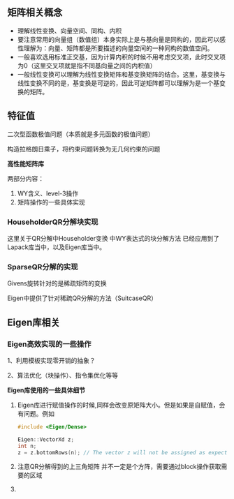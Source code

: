 ## 矩阵相关概念

* 理解线性变换、向量空间、同构、内积
* 要注意常用的向量组（数值组）本身实际上是与基向量是同构的，因此可以感性理解为：向量、矩阵都是所要描述的向量空间的一种同构的数值空间。
* 一般喜欢选用标准正交基，因为计算内积的时候不用考虑交叉项，此时交叉项为0（这里交叉项就是指不同基向量之间的内积值）
* 一般线性变换可以理解为线性变换矩阵和基变换矩阵的结合。这里，基变换与线性变换不同的是，基变换是可逆的，因此可逆矩阵都可以理解为是一个基变换的矩阵。

## 特征值

二次型函数极值问题（本质就是多元函数的极值问题）

构造拉格朗日乘子，将约束问题转换为无几何约束的问题





**高性能矩阵库**

两部分内容：

1. WY含义、level-3操作
2. 矩阵操作的一些具体实现

### HouseholderQR分解块实现

这里关于QR分解中Householder变换  中WY表达式的块分解方法 已经应用到了Lapack库当中，以及Eigen库当中。

### SparseQR分解的实现

Givens旋转针对的是稀疏矩阵的变换 

Eigen中提供了针对稀疏QR分解的方法（SuitcaseQR）



## Eigen库相关 

### Eigen高效实现的一些操作

1、利用模板实现零开销的抽象？

2、算法优化（块操作）、指令集优化等等

**Eigen库使用的一些具体细节**

1. Eigen库进行赋值操作的时候,同样会改变原矩阵大小。但是如果是自赋值，会有问题。例如

   ```c++
   #include <Eigen/Dense>
   
   Eigen::VectorXd z;
   int n;
   z = z.bottomRows(n); // The vector z will not be assigned as expected
   ```

   

2. 注意QR分解得到的上三角矩阵 并不一定是个方阵，需要通过block操作获取需要的区域

3. 
